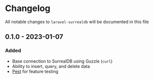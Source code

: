 # Changelog

All notable changes to `laravel-surrealdb` will be documented in this file

## 0.1.0 - 2023-01-07

### Added

- Base connection to SurrealDB using Guzzle (`curl`)
- Ability to insert, query, and delete data
- [Pest](https://github.com/pestphp/pest) for feature testing
